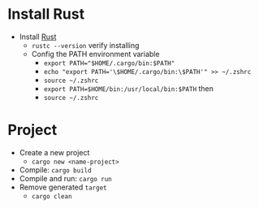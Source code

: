 # Install Rust
- Install [Rust](https://www.rust-lang.org/tools/install)
  - `rustc --version` verify installing
  - Config the PATH environment variable
    - `export PATH="$HOME/.cargo/bin:$PATH"`
    - `echo "export PATH='\$HOME/.cargo/bin:\$PATH'" >> ~/.zshrc`
    - `source ~/.zshrc`
    - `export PATH=$HOME/bin:/usr/local/bin:$PATH` then
    - `source ~/.zshrc`

# Project
- Create a new project
  - `cargo new <name-project>`
- Compile: `cargo build`
- Compile and run: `cargo run`
- Remove generated `target`
  - `cargo clean`

